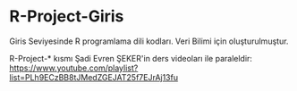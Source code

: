 # R-Project-Giris
Giris Seviyesinde R programlama dili kodları.
Veri Bilimi için oluşturulmuştur.

R-Project-* kısmı Şadi Evren ŞEKER'in ders videoları ile paraleldir:
https://www.youtube.com/playlist?list=PLh9ECzBB8tJMedZGEJAT25f7EJrAj13fu
